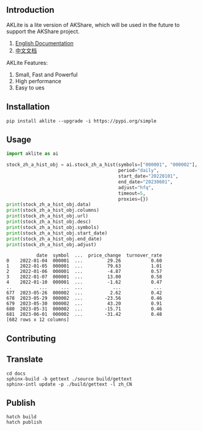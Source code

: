 ## Introduction

AKLite is a lite version of AKShare, which will be used in the future to support the AKShare project.

1. [English Documentation](https://aklite.readthedocs.io/)
2. [中文文档](https://aklite.readthedocs.io/zh_CN/latest/)

AKLite Features:
1. Small, Fast and Powerful
2. High performance
3. Easy to ues

## Installation

```shell
pip install aklite --upgrade -i https://pypi.org/simple
```

## Usage

```python
import aklite as ai

stock_zh_a_hist_obj = ai.stock_zh_a_hist(symbols=["000001", "000002"],
                                         period="daily",
                                         start_date="20220101", 
                                         end_date="20230601",
                                         adjust="hfq",
                                         timeout=5,
                                         proxies={})
print(stock_zh_a_hist_obj.data)
print(stock_zh_a_hist_obj.columns)
print(stock_zh_a_hist_obj.url)
print(stock_zh_a_hist_obj.desc)
print(stock_zh_a_hist_obj.symbols)
print(stock_zh_a_hist_obj.start_date)
print(stock_zh_a_hist_obj.end_date)
print(stock_zh_a_hist_obj.adjust)
```

```shell
           date  symbol  ...  price_change  turnover_rate
0    2022-01-04  000001  ...         29.26           0.60
1    2022-01-05  000001  ...         79.63           1.01
2    2022-01-06  000001  ...         -4.87           0.57
3    2022-01-07  000001  ...         13.00           0.58
4    2022-01-10  000001  ...         -1.62           0.47
..          ...     ...  ...           ...            ...
677  2023-05-26  000002  ...          2.62           0.42
678  2023-05-29  000002  ...        -23.56           0.46
679  2023-05-30  000002  ...         43.20           0.91
680  2023-05-31  000002  ...        -15.71           0.46
681  2023-06-01  000002  ...        -31.42           0.48
[682 rows x 12 columns]
```

## Contributing

## Translate

```shell
cd docs
sphinx-build -b gettext ./source build/gettext
sphinx-intl update -p ./build/gettext -l zh_CN
```

## Publish

```shell
hatch build
hatch publish
```

